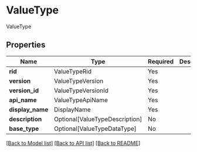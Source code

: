 # ValueType

ValueType

## Properties
| Name | Type | Required | Description |
| ------------ | ------------- | ------------- | ------------- |
**rid** | ValueTypeRid | Yes |  |
**version** | ValueTypeVersion | Yes |  |
**version_id** | ValueTypeVersionId | Yes |  |
**api_name** | ValueTypeApiName | Yes |  |
**display_name** | DisplayName | Yes |  |
**description** | Optional[ValueTypeDescription] | No |  |
**base_type** | Optional[ValueTypeDataType] | No |  |


[[Back to Model list]](../../../../README.md#models-v2-link) [[Back to API list]](../../../../README.md#apis-v2-link) [[Back to README]](../../../../README.md)
